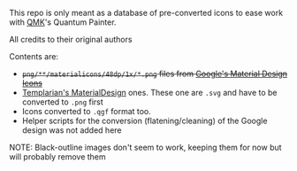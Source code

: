 This repo is only meant as a database of pre-converted icons to ease work with [QMK](https://github.com/qmk/qmk_firmware)'s Quantum Painter.

All credits to their original authors

Contents are:
 - ~~`png/**/materialicons/48dp/1x/*.png` files from [Google's Material Design Icons](https://github.com/google/material-design-icons)~~
 - [Templarian's MaterialDesign](https://github.com/Templarian/MaterialDesign) ones. These one are `.svg` and have to be converted to `.png` first
 - Icons converted to `.qgf` format too.
 - Helper scripts for the conversion (flatening/cleaning) of the Google design was not added here

NOTE: Black-outline images don't seem to work, keeping them for now but will probably remove them
